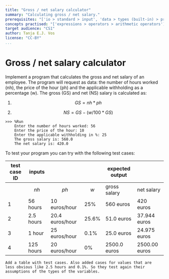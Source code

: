```yaml
---
title: "Gross / net salary calculator"
summary: "Calculating gross / net salary."
prerequisites: "['io > standard > input', 'data > types (built-in) > primitive > numeric', 'imperative programming > variables > variable declaration', 'imperative programming > variables > assignment']"
concepts practised: "['expressions > operators > arithmetic operators']"
target audience: "CS1"
author: Tanja E.J. Vos
license: "CC-BY"
...
```


# Gross / net salary calculator





Implement a program that calculates the gross and net salary of an
employee. The program will request as data: the number of hours
worked (nh), the price of the hour (ph) and the applicable
withholding as a percentage (w). The gross (GS) and net (NS) salary
is calculated as:

1.  $$GS = nh * ph$$

2.  $$NS = GS - (w/100*GS)$$

```
>>> %Run 
    Enter the number of hours worked: 56
    Enter the price of the hour: 10
    Enter the applicable withholding in %: 25
    The gross salary is: 560.0
    The net salary is: 420.0
```

To test your program you can try with the following test cases:

| test case ID | inputs    |                 |       | expected output |               |
|--------------|-----------|-----------------|-------|-----------------|---------------|
|              | $$nh$$    | $$ph$$          | $$w$$ | gross salary    | net salary    |
| 1            | 56 hours  | 10 euros/hour   | 25%   | 560 euros       | 420 euros     |
| 2            | 2.5 hours | 20.4 euros/hour | 25.6% | 51.0 euros      | 37.944 euros  |
| 3            | 1 hour    | 25 euros/hour   | 0.1%  | 25.0 euros      | 24.975 euros  |
| 4            | 125 hours | 20 euros/hour   | 0%    | 2500.0 euros    | 2500.00 euros |


```testruntile
Add a table with test cases. Also added cases for values that are
less obvious like 2.5 hours and 0.1%. So they test again their
assumptions of the types of the variables.
```
